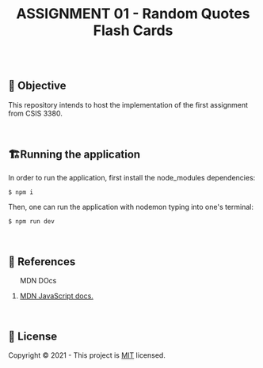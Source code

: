 <h1 align="center"><strong>ASSIGNMENT 01 - Random Quotes Flash Cards</strong></h1>
<br>
<br>
<h2>🎯 <strong>Objective</strong></h2>
<p>This repository intends to host the implementation of the first assignment from CSIS 3380.</p>
<br/>

<h2>🏗<strong>Running the application</strong></h2>
In order to run the application, first install the node_modules dependencies:

```javascript
$ npm i
```

Then, one can run the application with nodemon typing into one's terminal:

```javascript
$ npm run dev
```

<br/>

<h2>📝 <strong>References</strong></h2>
<ol>
  <p>MDN DOcs</p>
  <li>
    <a href="https://developer.mozilla.org/en-US/docs/Web/JavaScript">
      MDN JavaScript docs.
    </a>
  </li>
</ol>
<br/>

<h2>🔐 <strong>License</strong></h2>
<p>Copyright © 2021 - This project is <a href="./LICENSE">MIT</a> licensed.</p>
